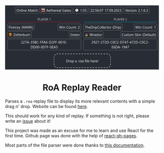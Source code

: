 <p align="center">

  <img src="https://github.com/Readek/RoA-Replay-Reader/blob/main/Preview.png" alt="Preview">
  
</p>

<h1 align="center">RoA Replay Reader</h1>

Parses a `.roa` replay file to display its more relevant contents with a simple drag n' drop. Website can be found [here](https://readek.github.io/RoA-Replay-Reader/).

This should work for any kind of replay. If something is not right, please write an [issue](https://github.com/Readek/RoA-Replay-Reader/issues) about it!

This project was made as an excuse for me to learn and use React for the first time. Github page was done with the help of [react-gh-pages](https://github.com/gitname/react-gh-pages).

Most parts of the file parser were done thanks to [this documentation](https://docs.google.com/document/d/1qGwqXhZXxmAzcsilrkXvHqWEc55gQoMAeGVLWRdy_ak/edit#).